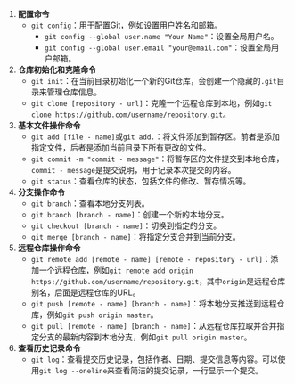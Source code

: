 1. **配置命令**
   - `git config`：用于配置Git，例如设置用户姓名和邮箱。
     - `git config --global user.name "Your Name"`：设置全局用户名。
     - `git config --global user.email "your@email.com"`：设置全局用户邮箱。
2. **仓库初始化和克隆命令**
   - `git init`：在当前目录初始化一个新的Git仓库，会创建一个隐藏的`.git`目录来管理仓库信息。
   - `git clone [repository - url]`：克隆一个远程仓库到本地，例如`git clone https://github.com/username/repository.git`。
3. **基本文件操作命令**
   - `git add [file - name]`或`git add.`：将文件添加到暂存区。前者是添加指定文件，后者是添加当前目录下所有更改的文件。
   - `git commit -m "commit - message"`：将暂存区的文件提交到本地仓库，`commit - message`是提交说明，用于记录本次提交的内容。
   - `git status`：查看仓库的状态，包括文件的修改、暂存情况等。
4. **分支操作命令**
   - `git branch`：查看本地分支列表。
   - `git branch [branch - name]`：创建一个新的本地分支。
   - `git checkout [branch - name]`：切换到指定的分支。
   - `git merge [branch - name]`：将指定分支合并到当前分支。
5. **远程仓库操作命令**
   - `git remote add [remote - name] [remote - repository - url]`：添加一个远程仓库，例如`git remote add origin https://github.com/username/repository.git`，其中`origin`是远程仓库别名，后面是远程仓库的URL。
   - `git push [remote - name] [branch - name]`：将本地分支推送到远程仓库，例如`git push origin master`。
   - `git pull [remote - name] [branch - name]`：从远程仓库拉取并合并指定分支的最新内容到本地分支，例如`git pull origin master`。
6. **查看历史记录命令**
   - `git log`：查看提交历史记录，包括作者、日期、提交信息等内容。可以使用`git log --oneline`来查看简洁的提交记录，一行显示一个提交。